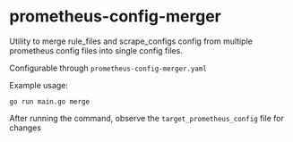 # prometheus-config-merger

Utility to merge rule_files and scrape_configs config from multiple prometheus config files into single config files.

Configurable through `prometheus-config-merger.yaml`

Example usage:
```
go run main.go merge
```
After running the command, observe the `target_prometheus_config` file for changes